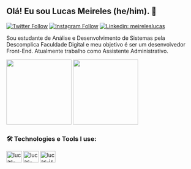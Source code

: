 ## Olá! Eu sou Lucas Meireles (he/him). 👋

[![Twitter Follow](https://img.shields.io/twitter/follow/omeireleslucas?label=Follow)](https://twitter.com/omeireleslucas)
[![Instagram Follow](https://img.shields.io/badge/-Instagram-E4405F?style=flat-square&logo=Instagram&logoColor=white&link=https://www.instagram.com/meireleslucas_/)](https://www.instagram.com/meireleslucas_/)
[![Linkedin: meireleslucas](https://img.shields.io/badge/-Lucas%20Meireles-blue?style=flat-square&logo=Linkedin&logoColor=white&link=https://www.linkedin.com/in/meireleslucas/)](https://www.linkedin.com/in/meireleslucas/)

 Sou estudante de Análise e Desenvolvimento de Sistemas pela Descomplica Faculdade Digital e meu objetivo é ser um desenvolvedor Front-End. Atualmente trabalho como Assistente Administrativo.
 
<div>
 <img height="170em" src="https://github-readme-stats.vercel.app/api?username=meireleslucas97&theme=react&show_icons=true"/>
 <img height="170em" src="https://github-readme-stats.vercel.app/api/top-langs/?username=meireleslucas97&layout=compact&theme=react&show_icons=true"/> 
</div>
 
 ### 🛠️ Technologies e Tools I use:
 
<div>
  <img align="center" alt="lucas-html" height="30" width="40" src="https://cdn.jsdelivr.net/gh/devicons/devicon/icons/html5/html5-original.svg"/>
  <img align="center" alt="lucas-css" height="30" width="40" src="https://cdn.jsdelivr.net/gh/devicons/devicon/icons/css3/css3-original.svg"/>
  <img align="center" alt="lucas-js" height="30" width="40" src="https://cdn.jsdelivr.net/gh/devicons/devicon/icons/javascript/javascript-original.svg"/>
</div>
 
 
